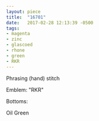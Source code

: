 ```yaml
---
layout: piece
title:  "16701"
date:   2017-02-28 12:13:39 -0500
tags:
- magenta
- zinc
- glascoed
- rhone
- green
- RKR
---
```


Phrasing (hand) stitch

Emblem: "RKR"

Bottoms:

Oil Green
